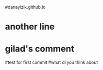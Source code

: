 #danayizik.github.io
# another line
# gilad's comment
#test for first commit
#what di you think about 

